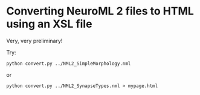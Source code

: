 # Converting NeuroML 2 files to HTML using an XSL file

Very, very preliminary!

Try:

    python convert.py ../NML2_SimpleMorphology.nml

or

    python convert.py ../NML2_SynapseTypes.nml > mypage.html
